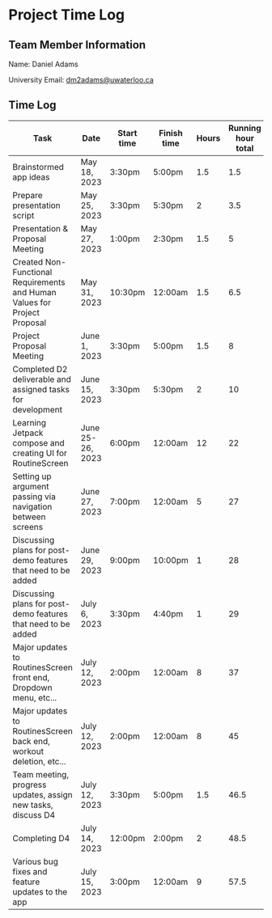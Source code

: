 # Project Time Log

## Team Member Information

Name: Daniel Adams

University Email: <dm2adams@uwaterloo.ca>

## Time Log

| Task                                                          | Date         | Start time | Finish time | Hours | Running hour total |
| ------------------------------------------------------------- | ------------ | ---------- | ----------- | ----- | ------------------ |
| Brainstormed app ideas                                        | May 18, 2023 | 3:30pm     | 5:00pm      | 1.5   | 1.5                |
| Prepare presentation script                                   | May 25, 2023 | 3:30pm     | 5:30pm      | 2     | 3.5                |
| Presentation & Proposal Meeting                               | May 27, 2023 | 1:00pm     | 2:30pm      | 1.5   | 5                  |
| Created Non-Functional Requirements and Human Values for Project Proposal    | May 31, 2023 | 10:30pm    | 12:00am     | 1.5   | 6.5 |
| Project Proposal Meeting                                      | June 1, 2023 | 3:30pm      | 5:00pm      | 1.5   | 8                  |
| Completed D2 deliverable and assigned tasks for development   | June 15, 2023 | 3:30pm     | 5:30pm      | 2   | 10                  |
| Learning Jetpack compose and creating UI for RoutineScreen    | June 25-26, 2023 | 6:00pm  | 12:00am     | 12  | 22                  |
| Setting up argument passing via navigation between screens    | June 27, 2023 | 7:00pm     | 12:00am      | 5  | 27                  |
| Discussing plans for post-demo features that need to be added | June 29, 2023 | 9:00pm     | 10:00pm      | 1  | 28                  |
| Discussing plans for post-demo features that need to be added | July  6, 2023 | 3:30pm     | 4:40pm       | 1  | 29                  |
| Major updates to RoutinesScreen front end, Dropdown menu, etc...| July  12, 2023 | 2:00pm  | 12:00am      | 8  | 37                  |
| Major updates to RoutinesScreen back end, workout deletion, etc...| July  12, 2023 | 2:00pm| 12:00am      | 8  | 45                  |
| Team meeting, progress updates, assign new tasks, discuss D4  | July  12, 2023| 3:30pm     | 5:00pm       | 1.5| 46.5                |
| Completing D4                                                 | July  14, 2023| 12:00pm     | 2:00pm      | 2  | 48.5                |
| Various bug fixes and feature updates to the app              | July  15, 2023| 3:00pm     | 12:00am      | 9  | 57.5                |
